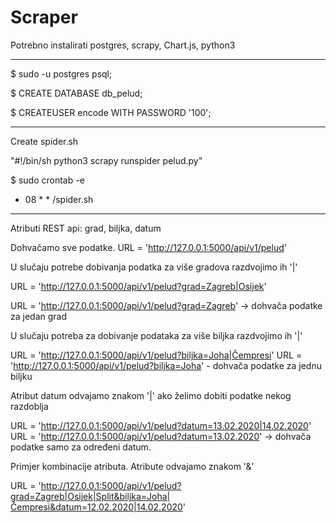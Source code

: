 # Scraper
Potrebno instalirati postgres, scrapy, Chart.js, python3
________________________________________________________
$ sudo -u postgres psql;

$ CREATE DATABASE db_pelud;

$ CREATEUSER encode WITH PASSWORD '100';
________________________________________________________


Create spider.sh

"#!/bin/sh
python3 scrapy runspider pelud.py"

$ sudo crontab -e

* 08 * * <path>/spider.sh
_________________________________________________________

Atributi REST api: grad, biljka, datum

Dohvačamo sve podatke.
URL = 'http://127.0.0.1:5000/api/v1/pelud'

U slučaju potrebe dobivanja podatka za više gradova razdvojimo ih '|'

URL = 'http://127.0.0.1:5000/api/v1/pelud?grad=Zagreb|Osijek'

URL = 'http://127.0.0.1:5000/api/v1/pelud?grad=Zagreb' -> dohvača podatke za jedan grad

U slučaju potreba za dobivanje podataka za više biljka razdvojimo ih '|'

URL = 'http://127.0.0.1:5000/api/v1/pelud?biljka=Joha|Čempresi'
URL = 'http://127.0.0.1:5000/api/v1/pelud?biljka=Joha' - dohvača podatke za jednu biljku

Atribut datum odvajamo znakom '|' ako želimo dobiti podatke nekog razdoblja

URL = 'http://127.0.0.1:5000/api/v1/pelud?datum=13.02.2020|14.02.2020'
URL = 'http://127.0.0.1:5000/api/v1/pelud?datum=13.02.2020' -> dohvača podatke samo za određeni datum.

Primjer kombinacije atributa. Atribute odvajamo znakom '&'

URL = 'http://127.0.0.1:5000/api/v1/pelud?grad=Zagreb|Osijek|Split&biljka=Joha|Čempresi&datum=12.02.2020|14.02.2020'


